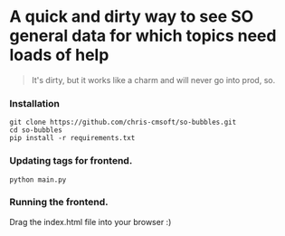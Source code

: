 # A quick and dirty way to see SO general data for which topics need loads of help

> It's dirty, but it works like a charm and will never go into prod, so. 

### Installation

```commandline
git clone https://github.com/chris-cmsoft/so-bubbles.git
cd so-bubbles
pip install -r requirements.txt
```

### Updating tags for frontend.

```commandline
python main.py
```

### Running the frontend. 

Drag the index.html file into your browser :)

